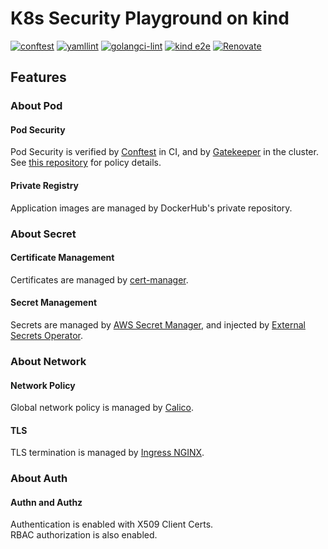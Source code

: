 # K8s Security Playground on kind

[![conftest](https://github.com/YunosukeY/k8s-sec-playground/actions/workflows/conftest.yaml/badge.svg?branch=master&event=push)](https://github.com/YunosukeY/k8s-sec-playground/actions/workflows/conftest.yaml)
[![yamllint](https://github.com/YunosukeY/k8s-sec-playground/actions/workflows/yamllint.yaml/badge.svg?branch=master&event=push)](https://github.com/YunosukeY/k8s-sec-playground/actions/workflows/yamllint.yaml)
[![golangci-lint](https://github.com/YunosukeY/k8s-sec-playground/actions/workflows/golangci-lint.yml/badge.svg?branch=master&event=push)](https://github.com/YunosukeY/k8s-sec-playground/actions/workflows/golangci-lint.yml)
[![kind e2e](https://github.com/YunosukeY/k8s-sec-playground/actions/workflows/kind-e2e.yaml/badge.svg?branch=master&event=push)](https://github.com/YunosukeY/k8s-sec-playground/actions/workflows/kind-e2e.yaml)
[![Renovate](https://img.shields.io/badge/renovate-enabled-brightgreen.svg)](https://renovatebot.com)

## Features

### About Pod

#### Pod Security

Pod Security is verified by [Conftest](https://www.conftest.dev) in CI, and by [Gatekeeper](https://open-policy-agent.github.io/gatekeeper) in the cluster.<br>
See [this repository](https://github.com/YunosukeY/policy-for-pss) for policy details.

#### Private Registry

Application images are managed by DockerHub's private repository.

### About Secret

#### Certificate Management

Certificates are managed by [cert-manager](https://cert-manager.io).

#### Secret Management

Secrets are managed by [AWS Secret Manager](https://aws.amazon.com/secrets-manager), and injected by [External Secrets Operator](https://external-secrets.io).

### About Network

#### Network Policy

Global network policy is managed by [Calico](https://www.tigera.io/project-calico).

#### TLS

TLS termination is managed by [Ingress NGINX](https://kubernetes.github.io/ingress-nginx).<br>

<!-- mTLS is managed by [Linkerd](https://linkerd.io).

#### Traffic Control

Traffic control is managed by [Linkerd](https://linkerd.io). -->

### About Auth

#### Authn and Authz

Authentication is enabled with X509 Client Certs.<br>
RBAC authorization is also enabled.

<!--
## Usage

### Requirement

- kubectl
- kind
- Go
- Helm, Helmfile, helm-diff

### Preparation

1. Push an image to DockerHub<br>
   See https://github.com/YunosukeY/k8s-playground-backend#preparation-for-kind-sample
2. Create .env.dockerhub file

```sh
cat <<EOF > .env.dockerhub
DOCKER_USERNAME={DOCKERHUB_USERNAME}
DOCKER_PASSWORD={DOCKERHUB_PASSWORD}
EOF
```

3. Update images in `k8s/app/kustomization.yaml` with your own image.

### To Create a Cluster

```sh
./kind/e2e.sh create
```

### To Run E2E Test

```sh
go test cmd/e2e/main_test.go
```

### To Delete the Cluster

```sh
./e2d.sh delete
``` -->
